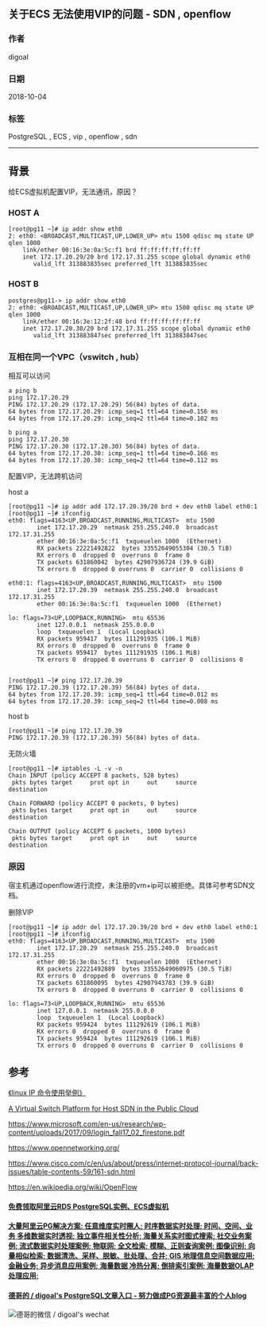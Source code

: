 ## 关于ECS 无法使用VIP的问题 - SDN , openflow  
                                                                     
### 作者                                                                     
digoal                                                                     
                                                                     
### 日期                                                                     
2018-10-04                                                                   
                                                                     
### 标签                                                                     
PostgreSQL , ECS , vip , openflow , sdn    
                                                                     
----                                                                     
                                                                     
## 背景   
给ECS虚拟机配置VIP，无法通讯，原因？   
  
### HOST A  
```
[root@pg11 ~]# ip addr show eth0  
2: eth0: <BROADCAST,MULTICAST,UP,LOWER_UP> mtu 1500 qdisc mq state UP qlen 1000  
    link/ether 00:16:3e:0a:5c:f1 brd ff:ff:ff:ff:ff:ff  
    inet 172.17.20.29/20 brd 172.17.31.255 scope global dynamic eth0  
       valid_lft 313883835sec preferred_lft 313883835sec  
```
  
### HOST B  
```
postgres@pg11-> ip addr show eth0  
2: eth0: <BROADCAST,MULTICAST,UP,LOWER_UP> mtu 1500 qdisc mq state UP qlen 1000  
    link/ether 00:16:3e:12:2f:48 brd ff:ff:ff:ff:ff:ff  
    inet 172.17.20.30/20 brd 172.17.31.255 scope global dynamic eth0  
       valid_lft 313883847sec preferred_lft 313883847sec  
```
  
### 互相在同一个VPC（vswitch , hub）  
相互可以访问  
  
```  
a ping b  
ping 172.17.20.29  
PING 172.17.20.29 (172.17.20.29) 56(84) bytes of data.  
64 bytes from 172.17.20.29: icmp_seq=1 ttl=64 time=0.156 ms  
64 bytes from 172.17.20.29: icmp_seq=2 ttl=64 time=0.102 ms  
  
b ping a  
ping 172.17.20.30  
PING 172.17.20.30 (172.17.20.30) 56(84) bytes of data.  
64 bytes from 172.17.20.30: icmp_seq=1 ttl=64 time=0.166 ms  
64 bytes from 172.17.20.30: icmp_seq=2 ttl=64 time=0.112 ms  
```  
  
配置VIP，无法跨机访问  
  
host a  
  
```  
[root@pg11 ~]# ip addr add 172.17.20.39/20 brd + dev eth0 label eth0:1  
[root@pg11 ~]# ifconfig  
eth0: flags=4163<UP,BROADCAST,RUNNING,MULTICAST>  mtu 1500  
        inet 172.17.20.29  netmask 255.255.240.0  broadcast 172.17.31.255  
        ether 00:16:3e:0a:5c:f1  txqueuelen 1000  (Ethernet)  
        RX packets 22221492822  bytes 33552649055304 (30.5 TiB)  
        RX errors 0  dropped 0  overruns 0  frame 0  
        TX packets 631860042  bytes 42907936724 (39.9 GiB)  
        TX errors 0  dropped 0 overruns 0  carrier 0  collisions 0  
  
eth0:1: flags=4163<UP,BROADCAST,RUNNING,MULTICAST>  mtu 1500  
        inet 172.17.20.39  netmask 255.255.240.0  broadcast 172.17.31.255  
        ether 00:16:3e:0a:5c:f1  txqueuelen 1000  (Ethernet)  
  
lo: flags=73<UP,LOOPBACK,RUNNING>  mtu 65536  
        inet 127.0.0.1  netmask 255.0.0.0  
        loop  txqueuelen 1  (Local Loopback)  
        RX packets 959417  bytes 111291935 (106.1 MiB)  
        RX errors 0  dropped 0  overruns 0  frame 0  
        TX packets 959417  bytes 111291935 (106.1 MiB)  
        TX errors 0  dropped 0 overruns 0  carrier 0  collisions 0  
  
  
[root@pg11 ~]# ping 172.17.20.39  
PING 172.17.20.39 (172.17.20.39) 56(84) bytes of data.  
64 bytes from 172.17.20.39: icmp_seq=1 ttl=64 time=0.012 ms  
64 bytes from 172.17.20.39: icmp_seq=2 ttl=64 time=0.008 ms  
```  
  
host b  
  
```  
[root@pg11 ~]# ping 172.17.20.39  
PING 172.17.20.39 (172.17.20.39) 56(84) bytes of data.  
```  
  
无防火墙  
  
```  
[root@pg11 ~]# iptables -L -v -n  
Chain INPUT (policy ACCEPT 8 packets, 528 bytes)  
 pkts bytes target     prot opt in     out     source               destination           
  
Chain FORWARD (policy ACCEPT 0 packets, 0 bytes)  
 pkts bytes target     prot opt in     out     source               destination           
  
Chain OUTPUT (policy ACCEPT 6 packets, 1000 bytes)  
 pkts bytes target     prot opt in     out     source               destination  
```  
  
### 原因  
宿主机通过openflow进行流控，未注册的vm+ip可以被拒绝。具体可参考SDN文档。    
  
删除VIP  
  
```  
[root@pg11 ~]# ip addr del 172.17.20.39/20 brd + dev eth0 label eth0:1  
[root@pg11 ~]# ifconfig  
eth0: flags=4163<UP,BROADCAST,RUNNING,MULTICAST>  mtu 1500  
        inet 172.17.20.29  netmask 255.255.240.0  broadcast 172.17.31.255  
        ether 00:16:3e:0a:5c:f1  txqueuelen 1000  (Ethernet)  
        RX packets 22221492889  bytes 33552649060975 (30.5 TiB)  
        RX errors 0  dropped 0  overruns 0  frame 0  
        TX packets 631860095  bytes 42907943783 (39.9 GiB)  
        TX errors 0  dropped 0 overruns 0  carrier 0  collisions 0  
  
lo: flags=73<UP,LOOPBACK,RUNNING>  mtu 65536  
        inet 127.0.0.1  netmask 255.0.0.0  
        loop  txqueuelen 1  (Local Loopback)  
        RX packets 959424  bytes 111292619 (106.1 MiB)  
        RX errors 0  dropped 0  overruns 0  frame 0  
        TX packets 959424  bytes 111292619 (106.1 MiB)  
        TX errors 0  dropped 0 overruns 0  carrier 0  collisions 0  
```  
  
## 参考  
[《linux IP 命令使用举例》](../201611/20161112_01.md)    
  
[A Virtual Switch Platform for Host SDN in the Public Cloud](20181005_01_doc_001.pdf)    
  
https://www.microsoft.com/en-us/research/wp-content/uploads/2017/09/login_fall17_02_firestone.pdf  
  
https://www.opennetworking.org/  
  
https://www.cisco.com/c/en/us/about/press/internet-protocol-journal/back-issues/table-contents-59/161-sdn.html  
  
https://en.wikipedia.org/wiki/OpenFlow  
  
  
  
  
  
  
  
  
  
  
  
  
  
  
  
  
  
  
  
  
  
  
  
  
  
  
  
  
  
  
  
  
  
  
#### [免费领取阿里云RDS PostgreSQL实例、ECS虚拟机](https://www.aliyun.com/database/postgresqlactivity "57258f76c37864c6e6d23383d05714ea")
  
  
#### [大量阿里云PG解决方案: 任意维度实时圈人; 时序数据实时处理; 时间、空间、业务 多维数据实时透视; 独立事件相关性分析; 海量关系实时图式搜索; 社交业务案例; 流式数据实时处理案例; 物联网; 全文检索; 模糊、正则查询案例; 图像识别; 向量相似检索; 数据清洗、采样、脱敏、批处理、合并; GIS 地理信息空间数据应用; 金融业务; 异步消息应用案例; 海量数据 冷热分离; 倒排索引案例; 海量数据OLAP处理应用;](https://yq.aliyun.com/topic/118 "40cff096e9ed7122c512b35d8561d9c8")
  
  
#### [德哥的 / digoal's PostgreSQL文章入口 - 努力做成PG资源最丰富的个人blog](https://github.com/digoal/blog/blob/master/README.md "22709685feb7cab07d30f30387f0a9ae")
  
  
![德哥的微信 / digoal's wechat](../pic/digoal_weixin.jpg "f7ad92eeba24523fd47a6e1a0e691b59")
  
